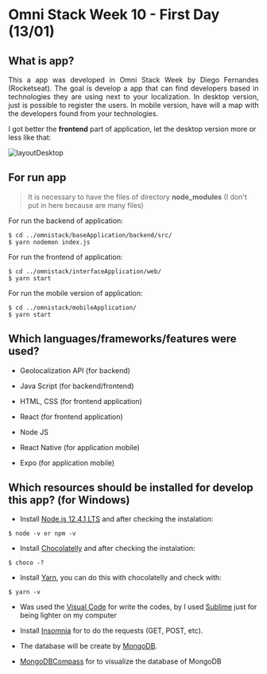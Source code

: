 # Omni Stack Week 10 - First Day (13/01)

## What is app? 

<p align="justify">
This a app was developed in Omni Stack Week by Diego Fernandes (Rocketseat). The goal is develop a app that can find developers based in technologies they are using next to your localization. In desktop version, just is possible to register the users. In mobile version, have will a map with the developers found from your technologies. 
</p>

I got better the **frontend** part of application, let the desktop version more or less like that:

![layoutDesktop](https://user-images.githubusercontent.com/46378210/72940877-73564b00-3d4e-11ea-97cc-146c2e7dbd59.png)

## For run app

> It is necessary to have the files of directory **node_modules** (I don't put in here because are many files)

For run the backend of application: 
```
$ cd ../omnistack/baseApplication/backend/src/
$ yarn nodemon index.js
```
For run the frontend of application: 
```
$ cd ../omnistack/interfaceApplication/web/
$ yarn start
```
For run the mobile version of application: 
```
$ cd ../omnistack/mobileApplication/
$ yarn start
```

## Which languages/frameworks/features were used?
- Geolocalization API (for backend)

- Java Script (for backend/frontend)

- HTML, CSS (for frontend application)

- React (for frontend application)

- Node JS

- React Native (for application mobile)

- Expo (for application mobile)

## Which resources should be installed for develop this app? (for Windows)

- Install [Node.js 12.4.1 LTS](https://nodejs.org/en/) and after checking the instalation: 
```
$ node -v or npm -v
```
- Install [Chocolatelly](https://chocolatey.org/install) and after checking the instalation: 
```
$ choco -?
```
- Install [Yarn](https://yarnpkg.com/en/docs/install#windows-stable), you can do this with chocolatelly and check with:
```
$ yarn -v 
```
- Was used the [Visual Code](https://code.visualstudio.com/) for write the codes, by I used [Sublime](https://www.sublimetext.com/3) just 
for being lighter on my computer 

- Install [Insomnia](https://insomnia.rest/download/) for to do the requests (GET, POST, etc).

- The database will be create by [MongoDB](https://cloud.mongodb.com/).

- [MongoDBCompass](https://www.mongodb.com/download-center/compass) for to visualize the database of MongoDB
